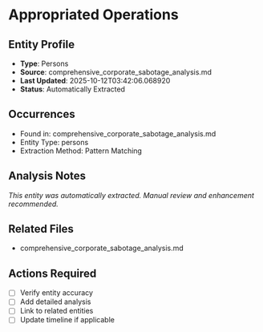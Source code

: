 # Appropriated Operations

## Entity Profile
- **Type**: Persons
- **Source**: comprehensive_corporate_sabotage_analysis.md
- **Last Updated**: 2025-10-12T03:42:06.068920
- **Status**: Automatically Extracted

## Occurrences
- Found in: comprehensive_corporate_sabotage_analysis.md
- Entity Type: persons
- Extraction Method: Pattern Matching

## Analysis Notes
*This entity was automatically extracted. Manual review and enhancement recommended.*

## Related Files
- comprehensive_corporate_sabotage_analysis.md

## Actions Required
- [ ] Verify entity accuracy
- [ ] Add detailed analysis
- [ ] Link to related entities
- [ ] Update timeline if applicable

